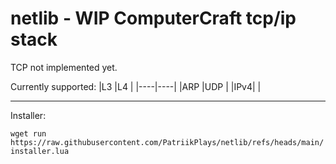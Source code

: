 # netlib - WIP ComputerCraft tcp/ip stack
TCP not implemented yet.

Currently supported:
|L3  |L4  |
|----|----|
|ARP |UDP |
|IPv4|    |

---
Installer:

`wget run https://raw.githubusercontent.com/PatriikPlays/netlib/refs/heads/main/installer.lua`